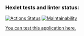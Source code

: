 ### Hexlet tests and linter status:
[![Actions Status](https://github.com/RoninSK8/frontend-project-lvl3/workflows/hexlet-check/badge.svg)](https://github.com/RoninSK8/frontend-project-lvl3/actions)
[![Maintainability](https://api.codeclimate.com/v1/badges/a69b4e44ae057aa2acc2/maintainability)](https://codeclimate.com/github/RoninSK8/frontend-project-lvl3/maintainability)

[You can test this application here.](https://roninsk8-rss-reader.vercel.app/)
